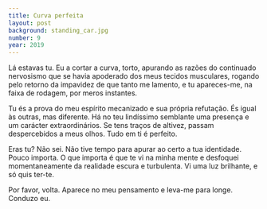 ```yaml
---
title: Curva perfeita
layout: post
background: standing_car.jpg
number: 9
year: 2019
---
```


Lá estavas tu. Eu a cortar a curva, torto, apurando as razões do continuado nervosismo que se havia apoderado dos meus tecidos musculares, rogando pelo retorno da impavidez de que tanto me lamento, e tu apareces-me, na faixa de rodagem, por meros instantes.

Tu és a prova do meu espírito mecanizado e sua própria refutação. És igual às outras, mas diferente. Há no teu lindíssimo semblante uma presença e um carácter extraordinários. Se tens traços de altivez, passam despercebidos a meus olhos. Tudo em ti é perfeito.

Eras tu? Não sei. Não tive tempo para apurar ao certo a tua identidade. Pouco importa. O que importa é que te vi na minha mente e desfoquei momentaneamente da realidade escura e turbulenta. Vi uma luz brilhante, e só quis ter-te.

Por favor, volta. Aparece no meu pensamento e leva-me para longe. Conduzo eu.
